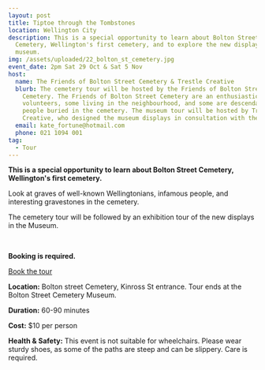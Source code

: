 ```yaml
---
layout: post
title: Tiptoe through the Tombstones
location: Wellington City
description: This is a special opportunity to learn about Bolton Street
  Cemetery, Wellington's first cemetery, and to explore the new displays in the
  museum.
img: /assets/uploaded/22_bolton_st_cemetery.jpg
event_date: 2pm Sat 29 Oct & Sat 5 Nov
host:
  name: The Friends of Bolton Street Cemetery & Trestle Creative
  blurb: The cemetery tour will be hosted by the Friends of Bolton Street
    Cemetery. The Friends of Bolton Street Cemetery are an enthusiastic group of
    volunteers, some living in the neighbourhood, and some are descendants of
    people buried in the cemetery. The museum tour will be hosted by Trestle
    Creative, who designed the museum displays in consultation with the Friends.
  email: kate_fortune@hotmail.com
  phone: 021 1094 001
tag:
  - Tour
---
```

**This is a special opportunity to learn about Bolton Street Cemetery, Wellington's first cemetery.**

Look at graves of well-known Wellingtonians, infamous people, and interesting gravestones in the cemetery.

The cemetery tour will be followed by an exhibition tour of the new displays in the Museum.

<br>

**Booking is required.**

<a href="https://www.eventfinda.co.nz/2022/tiptoe-through-the-tombstones2/wellington" class="button">Book the tour</a>

**Location:** Bolton street Cemetery, Kinross St entrance. Tour ends at the Bolton Street Cemetery Museum.

**Duration:** 60-90 minutes

**Cost:** $10 per person

**Health & Safety:** This event is not suitable for wheelchairs. Please wear sturdy shoes, as some of the paths are steep and can be slippery. Care is required.